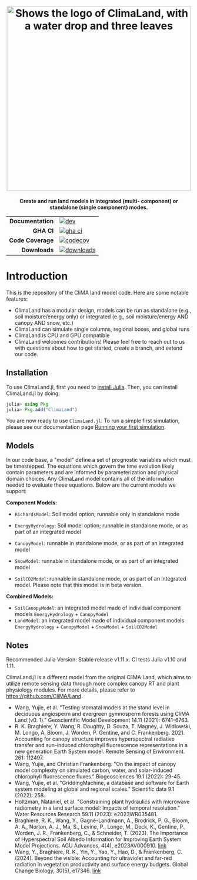 <h1 align="center">
  <picture>
    <source media="(prefers-color-scheme: dark)" srcset="logo-white.svg">
    <source media="(prefers-color-scheme: light)" srcset="logo.svg">
    <img alt="Shows the logo of ClimaLand, with a water drop and three leaves" src="logo.svg" width="500">
  </picture>
</h1>
<p align="center">
  <strong>Create and run  land models in integrated (multi-
component) or standalone (single component) modes.  </strong>
</p>

<div align="center">

|||
|---------------------:|:----------------------------------------------|
| **Documentation**    | [![dev][docs-stable-img]][docs-stable-url]          |
| **GHA CI**           | [![gha ci][gha-ci-img]][gha-ci-url]           |
| **Code Coverage**    | [![codecov][codecov-img]][codecov-url]        |
| **Downloads**        | [![downloads][downloads-img]][downloads-url]  |

</div>

# Introduction

This is the repository of the CliMA land model code. Here are some notable features:
- ClimaLand has a modular design, models can be run as standalone (e.g., soil moisture/energy only) or integrated (e.g., soil moisture/energy AND canopy AND snow, etc.)
- ClimaLand can simulate single columns, regional boxes, and global runs
- ClimaLand is CPU and GPU compatible
- ClimaLand welcomes contributions! Please feel free to reach out to us with questions about how to get started, create a branch, and extend our code.

## Installation

To use ClimaLand.jl, first you need to [install Julia](https://julialang.org/downloads/).
Then, you can install ClimaLand.jl by doing:

```Julia
julia> using Pkg
julia> Pkg.add("ClimaLand")
```

You are now ready to use `ClimaLand.jl`.
To run a simple first simulation, please see our documentation page [Running your first simulation](https://clima.github.io/ClimaLand.jl/stable/getting_started/).

## Models

In our code base, a "model" define a set of prognostic variables which must be timestepped. The equations which govern the time evolution likely contain parameters and are informed by parameterization and physical domain choices. Any ClimaLand model contains all of the information needed to evaluate these equations. Below are the current models we support:

<strong> Component Models: </strong>

- `RichardsModel`: Soil model option; runnable only in standalone mode

- `EnergyHydrology`: Soil model option; runnable in standalone mode, or as part of an integrated model

- `CanopyModel`: runnable in standalone mode, or as part of an integrated model

- `SnowModel`: runnable in standalone mode, or as part of an integrated model

- `SoilCO2Model`: runnable in standalone mode, or as part of an integrated model. Please note that this model is in beta version.

<strong> Combined Models: </strong>

- `SoilCanopyModel`: an integrated model made of individual component models `EnergyHydrology` + `CanopyModel`
- `LandModel`: an integrated model made of individual component models `EnergyHydrology` + `CanopyModel` + `SnowModel` + `SoilCO2Model`

## Notes

Recommended Julia Version: Stable release v1.11.x. CI tests Julia v1.10 and 1.11.

ClimaLand.jl is a different model from the original CliMA Land,
which aims to utilize remote sensing data through more complex canopy RT
and plant physiology modules. For more details, please refer to
https://github.com/CliMA/Land.
- Wang, Yujie, et al. "Testing stomatal models at the stand level in deciduous angiosperm and evergreen gymnosperm forests using CliMA Land (v0. 1)." Geoscientific Model Development 14.11 (2021): 6741-6763.
- R. K. Braghiere, Y. Wang, R. Doughty, D. Souza, T. Magney, J. Widlowski, M. Longo, A. Bloom, J. Worden, P. Gentine, and C. Frankenberg. 2021. Accounting for canopy structure improves hyperspectral radiative transfer and sun-induced chlorophyll fluorescence representations in a new generation Earth System model. Remote Sensing of Environment. 261: 112497.
- Wang, Yujie, and Christian Frankenberg. "On the impact of canopy model complexity on simulated carbon, water, and solar-induced chlorophyll fluorescence fluxes." Biogeosciences 19.1 (2022): 29-45.
- Wang, Yujie, et al. "GriddingMachine, a database and software for Earth system modeling at global and regional scales." Scientific data 9.1 (2022): 258.
- Holtzman, Nataniel, et al. "Constraining plant hydraulics with microwave radiometry in a land surface model: Impacts of temporal resolution." Water Resources Research 59.11 (2023): e2023WR035481.
- Braghiere, R. K., Wang, Y., Gagné-Landmann, A., Brodrick, P. G., Bloom, A. A., Norton, A. J., Ma, S., Levine, P., Longo, M., Deck, K., Gentine, P., Worden, J. R., Frankenberg, C., & Schneider, T. (2023). The Importance of Hyperspectral Soil Albedo Information for Improving Earth System Model Projections. AGU Advances, 4(4), e2023AV000910. [link](https://doi.org/10.1029/2023AV000910)
- Wang, Y., Braghiere, R. K., Yin, Y., Yao, Y., Hao, D., & Frankenberg, C. (2024). Beyond the visible: Accounting for ultraviolet and far-red radiation in vegetation productivity and surface energy budgets. Global Change Biology, 30(5), e17346. [link](https://doi.org/10.1111/GCB.17346)

[docs-bld-img]: https://github.com/CliMA/ClimaLand.jl/actions/workflows/docs.yml/badge.svg
[docs-bld-url]: https://github.com/CliMA/ClimaLand.jl/actions/workflows/docs.yml

[docs-dev-img]: https://img.shields.io/badge/docs-dev-blue.svg
[docs-dev-url]: https://CliMA.github.io/ClimaLand.jl/dev/

[docs-stable-img]: https://img.shields.io/badge/docs-stable-blue.svg
[docs-stable-url]: https://CliMA.github.io/ClimaLand.jl/stable/

[gha-ci-img]: https://github.com/CliMA/ClimaLand.jl/actions/workflows/ci.yml/badge.svg
[gha-ci-url]: https://github.com/CliMA/ClimaLand.jl/actions/workflows/ci.yml

[codecov-img]: https://codecov.io/gh/CliMA/ClimaLand.jl/branch/main/graph/badge.svg
[codecov-url]: https://codecov.io/gh/CliMA/ClimaLand.jl

[downloads-img]: https://img.shields.io/badge/dynamic/json?url=http%3A%2F%2Fjuliapkgstats.com%2Fapi%2Fv1%2Ftotal_downloads%2FClimaLand&query=total_requests&suffix=%2Ftotal&label=Downloads
[downloads-url]: http://juliapkgstats.com/pkg/ClimaLand
